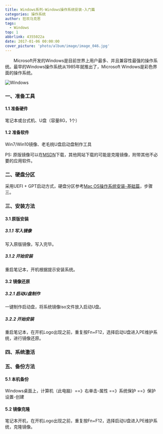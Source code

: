 ```yaml
---
title: Windows系列-Windows操作系统安装-入门篇
categories: 操作系统
author: 狂欢马克思
tags:
  - Windows
top: 1
abbrlink: 4355022a
date: 2017-01-06 00:00:00
cover_picture: 'photo/album/image/image_046.jpg'
---
```



&emsp;&emsp;Microsoft开发的Windows是目前世界上用户最多、并且兼容性最强的操作系统。最早的Windows操作系统从1985年就推出了，Microsoft Windows是彩色界面的操作系统。

<!-- more -->

![Windows](/images/gAhSjg.jpg "Windows操作系统安装-完整篇")


### 一、准备工具

#### 1.1 准备硬件

笔记本或台式机、U盘（容量8G，1个）

#### 1.2 准备软件

Win7/Win10镜像、老毛桃U盘启动盘制作工具

PS: 原版镜像可以在[MSDN](https://msdn.itellyou.cn/)下载，其他网站下载的可能是克隆镜像，附带其他不必要的应用软件。

### 二、硬盘分区

采用UEFI + GPT启动方式，硬盘分区参考[Mac OS操作系统安装-基础篇](https://haoxiang.eu.org/system/mac20171216001/)，步骤三。

### 三、安装方法

#### 3.1 原版安装

##### 3.1.1 写入镜像

写入原版镜像，写入完毕。

##### 3.1.2 开始安装

重启笔记本，开机根据提示安装系统。


#### 3.2 镜像还原

##### 3.2.1 启动U盘制作

一键制作启动盘，将系统镜像iso文件放入启动U盘。

##### 3.2.2 开始安装

重启笔记本，在开机Logo出现之前，重复按Fn+F12，选择启动U盘进入PE维护系统，进行镜像还原。

### 四、系统激活



### 五、备份方法

#### 5.1 本机备份

Windows桌面上，计算机（此电脑）==》右单击-属性 ==》系统保护 ==》保护设置-创建

#### 5.2 镜像克隆

笔记本开机，在开机Logo出现之前，重复按Fn+F12，选择启动U盘进入PE维护系统，克隆镜像。





